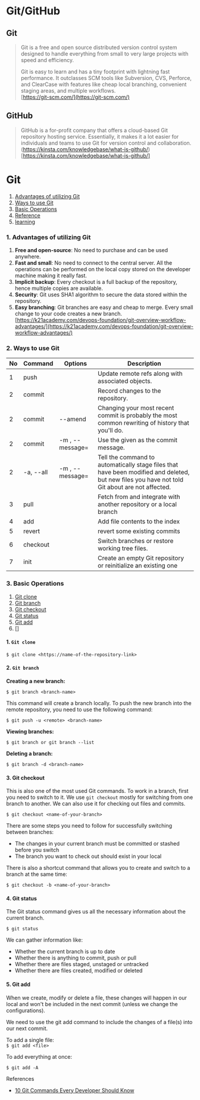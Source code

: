 # Git/GitHub

## Git  
> Git is a free and open source distributed version control system designed to handle everything from small to very large projects with speed and efficiency.
>
> Git is easy to learn and has a tiny footprint with lightning fast performance. It outclasses SCM tools like Subversion, CVS, Perforce, and ClearCase with features like cheap local branching, convenient staging areas, and multiple workflows.  
[https://git-scm.com/](https://git-scm.com/)

## GitHub  
> GitHub is a for-profit company that offers a cloud-based Git repository hosting service. Essentially, it makes it a lot easier for individuals and teams to use Git for version control and collaboration.  
(https://kinsta.com/knowledgebase/what-is-github/)[https://kinsta.com/knowledgebase/what-is-github/]

# Git
1. [Advantages of utilizing Git](#gitadvantages)
2. [Ways to use Git](#gitusecases)
3. [Basic Operations](#gitoperation)
4. [Reference](#gitreference)
5. [learning](#gitlearning)

<a id="gitadvantages"></a>

### 1. Advantages of utilizing Git

1. **Free and open-source**: No need to purchase and can be used anywhere.  
2. **Fast and small**: No need to connect to the central server. All the operations can be performed on the local copy stored on the developer machine making it really fast.  
3. **Implicit backup**: Every checkout is a full backup of the repository, hence multiple copies are available.  
4. **Security**: Git uses SHA1 algorithm to secure the data stored within the repository.  
5. **Easy branching**: Git branches are easy and cheap to merge. Every small change to your code creates a new branch.  
[https://k21academy.com/devops-foundation/git-overview-workflow-advantages/](https://k21academy.com/devops-foundation/git-overview-workflow-advantages/)

<a id="gitusecases"></a>

### 2. Ways to use Git  

| No | Command | Options | Description |  
| ---- | ---- | ---- | ---- | 
| 1 | push |  | Update remote refs along with associated objects. |  
| 2 | commit |  | Record changes to the repository. |  
| 2 | commit | --amend | Changing your most recent commit is probably the most common rewriting of history that you'll do. | 
| 2 | commit | -m <msg>, --message=<msg> | Use the given <msg> as the commit message.  | 
| 2 | -a, --all | -m <msg>, --message=<msg> | Tell the command to automatically stage files that have been modified and deleted, but new files you have not told Git about are not affected. |
| 3 | pull |  | Fetch from and integrate with another repository or a local branch | 
| 4 | add |  | Add file contents to the index | 
| 5 | revert |  | revert some existing commits | 
| 6 | checkout |  | Switch branches or restore working tree files. | 
| 7 | init |  | Create an empty Git repository or reinitialize an existing one | 


<a id="gitoperation"></a>

### 3. Basic Operations  

1. [Git clone](#clone)
2. [Git branch](#branch)
3. [Git checkout](#checkout)
4. [Git status](#status)
5. [Git add](#add)
6. []

<a id="clone"></a>

#### 1. ```Git clone```

```
$ git clone <https://name-of-the-repository-link>
```

<a id="branch"></a>

#### 2. ```Git branch```

**Creating a new branch:**

```$ git branch <branch-name>```


This command will create a branch locally. To push the new branch into the remote repository, you need to use the following command:  

```$ git push -u <remote> <branch-name>```

**Viewing branches:**

```$ git branch or git branch --list```

**Deleting a branch:**

```$ git branch -d <branch-name>```

<a id="checkout"></a>

#### 3. Git checkout

This is also one of the most used Git commands. To work in a branch, first you need to switch to it. We use ```git checkout``` mostly for switching from one branch to another. We can also use it for checking out files and commits.

```$ git checkout <name-of-your-branch>```


There are some steps you need to follow for successfully switching between branches:  

- The changes in your current branch must be committed or stashed before you switch  
- The branch you want to check out should exist in your local  

There is also a shortcut command that allows you to create and switch to a branch at the same time:

```$ git checkout -b <name-of-your-branch>```

<a id="status"></a>

#### 4. Git status  

The Git status command gives us all the necessary information about the current branch. 

```$ git status```

We can gather information like:

- Whether the current branch is up to date
- Whether there is anything to commit, push or pull
- Whether there are files staged, unstaged or untracked
- Whether there are files created, modified or deleted

<a id="add"></a>

#### 5. Git add  

When we create, modify or delete a file, these changes will happen in our local and won't be included in the next commit (unless we change the configurations).

We need to use the git add command to include the changes of a file(s) into our next commit.  

To add a single file:  
```$ git add <file>```

To add everything at once:  

```$ git add -A```


References  
- [10 Git Commands Every Developer Should Know](https://www.freecodecamp.org/news/10-important-git-commands-that-every-developer-should-know/)